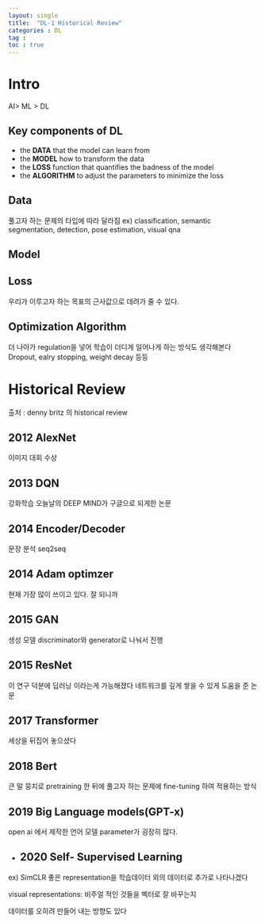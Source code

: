```yaml
---
layout: single
title:  "DL-1 Historical Review"
categories : DL
tag : 
toc : true
---
```


# Intro

AI> ML > DL

## Key components of DL
+ the __DATA__ that the model can learn from
+ the __MODEL__ how to transform the data
+ the __LOSS__ function that quantifies the badness of the model
+ the __ALGORITHM__ to adjust the parameters to minimize the loss

## Data
풀고자 하는 문제의 타입에 따라 달라짐
ex) classification, semantic segmentation, detection, pose estimation, visual qna

## Model

## Loss 
우리가 이루고자 하는 목표의 근사값으로 데려가 줄 수 있다.

## Optimization Algorithm

더 나아가 regulation을 넣어 학습이 더디게 일어나게 하는 방식도 생각해본다
Dropout, ealry stopping, weight decay 등등

# Historical Review
출처 : denny britz 의 historical review

## 2012 AlexNet
이미지 대회 수상


## 2013 DQN
강화학습
오늘날의 DEEP MIND가 구글으로 되게한 논문

## 2014 Encoder/Decoder
문장 분석 seq2seq

## 2014 Adam optimzer
현재 가장 많이 쓰이고 있다. 잘 되니까


## 2015 GAN
생성 모델
discriminator와 generator로 나눠서 진행

##  2015 ResNet
이 연구 덕분에 딥러닝 이라는게 가능해졌다
네트워크를 깊게 쌓을 수 있게 도움을 준 논문


## 2017 Transformer
세상을 뒤집어 놓으셨다

## 2018 Bert
큰 말 뭉치로 pretraining 한 뒤에 풀고자 하는 문제에
fine-tuning 하여 적용하는 방식


## 2019 Big Language models(GPT-x)
open ai 에서 제작한 언어 모델
parameter가 굉장히 많다. 

- ## 2020 Self- Supervised Learning
ex) SimCLR
좋은 representation을 학습데이터 외의 데이터로 추가로 나타나겠다

visual representations: 비주얼 적인 것들을 벡터로 잘 바꾸는지

데이터를 오히려 만들어 내는 방향도 있다
